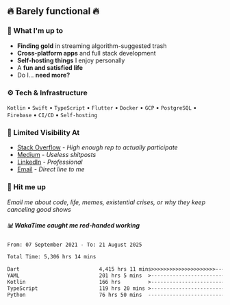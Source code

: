 ## 🔥 Barely functional 🔥

### 🎯 What I'm up to

- **Finding gold** in streaming algorithm-suggested trash
- **Cross-platform apps** and full stack development
- **Self-hosting things** I enjoy personally
- A **fun and satisfied life**
- Do I... **need more?**

### ⚙️ Tech & Infrastructure

`Kotlin` • `Swift` • `TypeScript` • `Flutter` • `Docker` • `GCP` • `PostgreSQL` • `Firebase` •
`CI/CD` • `Self-hosting`

### 🔗 Limited Visibility At

- [Stack Overflow](https://stackoverflow.com/users/15199864/deepanshu) - *High enough rep to
  actually participate*
- [Medium](https://medium.com/@deepanshuc2141) - *Useless shitposts*
- [LinkedIn](https://www.linkedin.com/in/chaudhary-deepanshu/) - *Professional*
- [Email](mailto:0qs8e9yn@duck.com) - *Direct line to me*

### 💬 Hit me up

*Email me about code, life, memes, existential crises, or why they keep canceling good shows*

##### 📊 *WakaTime caught me red-handed working*

<!--START_SECTION:waka-->

```txt
From: 07 September 2021 - To: 21 August 2025

Total Time: 5,306 hrs 14 mins

Dart                          4,415 hrs 11 mins>>>>>>>>>>>>>>>>>>>>>----   83.21 %
YAML                          201 hrs 5 mins  >------------------------   03.79 %
Kotlin                        166 hrs         >------------------------   03.13 %
TypeScript                    119 hrs 20 mins >------------------------   02.25 %
Python                        76 hrs 50 mins  -------------------------   01.45 %
```

<!--END_SECTION:waka-->

<!---
If you're reading this in the raw file, you've gone too deep. Go back.
--->
